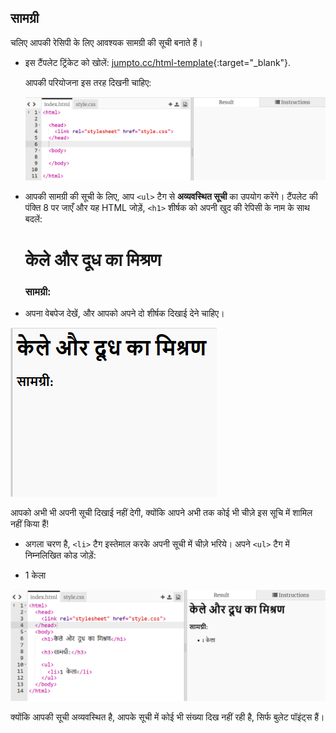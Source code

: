 ## सामग्री

चलिए आपकी रेसिपी के लिए आवश्यक सामग्री की सूची बनाते हैं।

+ इस टैंपलेट ट्रिंकेट को खोलें: [jumpto.cc/html-template](http://jumpto.cc/html-template){:target="_blank"}.
    
    आपकी परियोजना इस तरह दिखनी चाहिए:
    
    ![screenshot](images/recipe-starter.png)

+ आपकी सामग्री की सूची के लिए, आप `<ul>` टैग से **अव्यवस्थित सूची** का उपयोग करेंगे। टैंपलेट की पंक्ति 8 पर जाएँ और यह HTML जोड़ें, `<h1>` शीर्षक को अपनी खुद की रेपिसी के नाम के साथ बदलें:

    <h1>केले और दूध का मिश्रण</h1>
    
    <h3>सामग्री:</h3>
    
    <ul>
    
    </ul>
    

+ अपना वेबपेज देखें, और आपको अपने दो शीर्षक दिखाई देने चाहिए।

![screenshot](images/recipe-headings.png)

आपको अभी भी अपनी सूची दिखाई नहीं देगी, क्योंकि आपने अभी तक कोई भी चीज़े इस सूचि में शामिल नहीं किया हैं!

+ अगला चरण है, `<li>` टैग इस्तेमाल करके अपनी सूची में चीज़े भरिये। अपने `<ul>` टैग में निम्नलिखित कोड जोड़ें:

    <li>1 केला</li>
    

![screenshot](images/recipe-ul.png)

क्योंकि आपकी सूची अव्यवस्थित है, आपके सूची में कोई भी संख्या दिख नहीं रही है, सिर्फ बुलेट पॉइंट्स हैं।